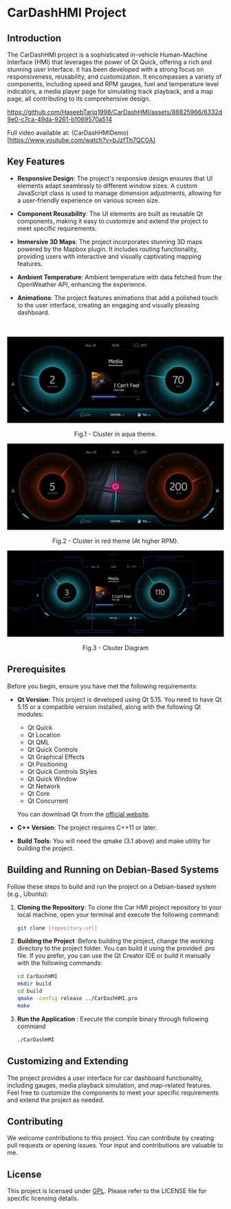 # CarDashHMI Project

## Introduction

 The CarDashHMI project is a sophisticated in-vehicle Human-Machine Interface (HMI) that leverages the power of Qt Quick, offering a rich and stunning user interface. it has been developed with a strong focus on responsiveness, reusability, and customization. It encompasses a variety of components, including speed and RPM gauges, fuel and temperature level indicators, a media player page for simulating track playback, and a map page, all contributing to its comprehensive design.


https://github.com/HaseebTariq1998/CarDashHMI/assets/88825966/6332d9e0-c7ca-49da-9261-b1069570a514

Full video available at: (CarDashHMIDemo)[https://www.youtube.com/watch?v=bJzfTh7QC0A]

## Key Features

- **Responsive Design**: The project's responsive design ensures that UI elements adapt seamlessly to different window sizes. A custom JavaScript class is used to manage dimension adjustments, allowing for a user-friendly experience on various screen size.

- **Component Reusability**: The UI elements are built as reusable Qt components, making it easy to customize and extend the project to meet specific requirements.

- **Immersive 3D Maps**: The project incorporates stunning 3D maps powered by the Mapbox plugin. It includes routing functionality, providing users with interactive and visually captivating mapping features.

- **Ambient Temperature**: Ambient temperature with data fetched from the OpenWeather API, enhancing the experience.

- **Animations**: The project features animations that add a polished touch to the user interface, creating an engaging and visually pleasing dashboard.<br><br><br>

<p align="center">
  <img  src="GitAssets/ClusterAquaMode.png">
   <figcaption style="text-align: center"> Fig.1 - Cluster in aqua theme.</figcaption>
</p>

<p align="center">
  <img  src="GitAssets/ClusterRedMode.png">
   <figcaption style="text-align: center"> Fig.2 - Cluster in red theme (At higher RPM).</figcaption>
</p>
  
<p align="center">
  <img  src="GitAssets/ClusterDiagram.png">
   <figcaption style="text-align: center"> Fig.3 - Clsuter Diagram </figcaption>
</p>


## Prerequisites

Before you begin, ensure you have met the following requirements:

- **Qt Version**: This project is developed using Qt 5.15. You need to have Qt 5.15 or a compatible version installed, along with the following Qt modules:

  - Qt Quick
  - Qt Location
  - Qt QML
  - Qt Quick Controls
  - Qt Graphical Effects
  - Qt Positioning
  - Qt Quick Controls Styles
  - Qt Quick Window
  - Qt Network
  - Qt Core
  - Qt Concurrent

  You can download Qt from the [official website](https://www.qt.io/download).

- **C++ Version**: The project requires C++11 or later.

- **Build Tools**: You will need the qmake (3.1 above) and  make utility for building the project.


## Building and Running on Debian-Based Systems

Follow these steps to build and run the project on a Debian-based system (e.g., Ubuntu):

1. **Cloning the Repository**: To clone the Car HMI project repository to your local machine, open your terminal and execute the following command:

    ```bash
    git clone [repository-url] 
    ```

2. **Building the Project** :Before building the project, change the working directory to the project folder. You can build it using the provided .pro file. If you prefer, you can use the Qt Creator IDE or build it manually with the following commands:
    ```bash
    cd CarDashHMI
    mkdir build
    cd build 
    qmake -config release ../CarDashHMI.pro
    make 
    ```
3. **Run the Application** : Execute the compile binary through following command
     ```bash
    ./CarDashHMI
    ```

## Customizing and Extending

The project provides a user interface for car dashboard functionality, including gauges, media playback simulation, and map-related features. Feel free to customize the components to meet your specific requirements and extend the project as needed.

## Contributing

We welcome contributions to this project. You can contribute by creating pull requests or opening issues. Your input and contributions are valuable to me.

## License

This project is licensed under [GPL](LICENSE). Please refer to the LICENSE file for specific licensing details.
